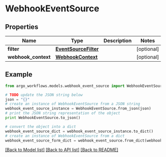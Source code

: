 # WebhookEventSource


## Properties

Name | Type | Description | Notes
------------ | ------------- | ------------- | -------------
**filter** | [**EventSourceFilter**](EventSourceFilter.md) |  | [optional] 
**webhook_context** | [**WebhookContext**](WebhookContext.md) |  | [optional] 

## Example

```python
from argo_workflows.models.webhook_event_source import WebhookEventSource

# TODO update the JSON string below
json = "{}"
# create an instance of WebhookEventSource from a JSON string
webhook_event_source_instance = WebhookEventSource.from_json(json)
# print the JSON string representation of the object
print WebhookEventSource.to_json()

# convert the object into a dict
webhook_event_source_dict = webhook_event_source_instance.to_dict()
# create an instance of WebhookEventSource from a dict
webhook_event_source_form_dict = webhook_event_source.from_dict(webhook_event_source_dict)
```
[[Back to Model list]](../README.md#documentation-for-models) [[Back to API list]](../README.md#documentation-for-api-endpoints) [[Back to README]](../README.md)


